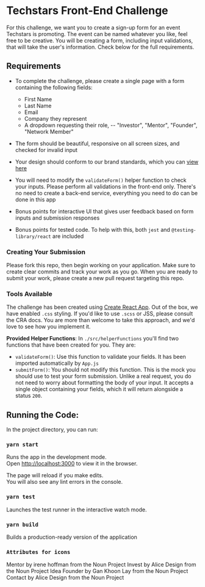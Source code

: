# Techstars Front-End Challenge

For this challenge, we want you to create a sign-up form for an event Techstars is promoting. The event can be named whatever you like, feel free to be creative. You will be creating a form, including input validations, that will take the user's information. Check below for the full requirements. 

## Requirements

- To complete the challenge, please create a single page with a form containing the following fields:

  - First Name
  - Last Name
  - Email
  - Company they represent
  - A dropdown requesting their role, -- "Investor", "Mentor", "Founder", "Network Member" 

- The form should be beautiful, responsive on all screen sizes, and checked for invalid input
- Your design should conform to our brand standards, which you can [view here](https://brandguide.brandfolder.com/techstars/introduction)
- You will need to modify the `validateForm()` helper function to check your inputs. Please perform all validations in the front-end only. There's no need to create a back-end service, everything you need to do can be done in this app
- Bonus points for interactive UI that gives user feedback based on form inputs and submission responses 
- Bonus points for tested code. To help with this, both `jest` and `@testing-library/react` are included

### Creating Your Submission

Please fork this repo, then begin working on your application. Make sure to create clear commits and track your work as you go. When you are ready to submit your work, please create a new pull request targeting this repo. 

### Tools Available

The challenge has been created using [Create React App](https://github.com/facebook/create-react-app). Out of the box, we have enabled `.css` styling. If you'd like to use `.scss` or JSS, please consult the CRA docs. You are more than welcome to take this approach, and we'd love to see how you implement it. 

**Provided Helper Functions**:
In `./src/helperFunctions` you'll find two functions that have been created for you. They are:

- `validateForm()`: Use this function to validate your fields. It has been imported automatically by `App.js`
- `submitForm()`:  You should not modify this function. This is the mock you should use to test your form submission. Unlike a real request, you do not need to worry about formatting the body of your input. It accepts a single object containing your fields, which it will return alongside a status `200`.

## Running the Code: 

In the project directory, you can run:

### `yarn start`

Runs the app in the development mode.<br />
Open [http://localhost:3000](http://localhost:3000) to view it in the browser.

The page will reload if you make edits.<br />
You will also see any lint errors in the console.

### `yarn test`

Launches the test runner in the interactive watch mode.<br />

### `yarn build`

Builds a production-ready version of the application


### `Attributes for icons`
Mentor by irene hoffman from the Noun Project
Invest by Alice Design from the Noun Project
Idea Founder by Gan Khoon Lay from the Noun Project
Contact by Alice Design from the Noun Project
